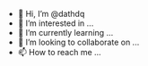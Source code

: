 - 👋 Hi, I’m @dathdq
- 👀 I’m interested in ...
- 🌱 I’m currently learning ...
- 💞️ I’m looking to collaborate on ...
- 📫 How to reach me ...

<!---
dathdq/dathdq is a ✨ special ✨ repository because its `README.md` (this file) appears on your GitHub profile.
You can click the Preview link to take a look at your changes.
--->
